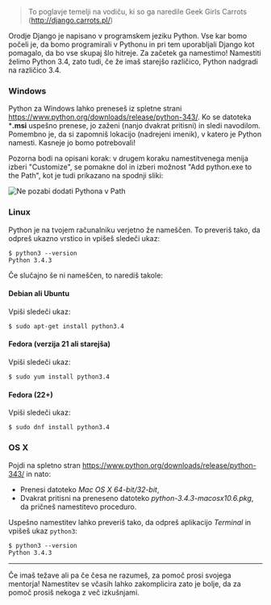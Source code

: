 > To poglavje temelji na vodiču, ki so ga naredile Geek Girls Carrots (http://django.carrots.pl/)

Orodje Django je napisano v programskem jeziku Python. Vse kar bomo počeli je, da bomo programirali v Pythonu in pri tem uporabljali Django kot pomagalo, da bo vse skupaj šlo hitreje. Za začetek ga namestimo! Namestiti želimo Python 3.4, zato tudi, če že imaš starejšo različico, Python nadgradi na različico 3.4.

### Windows

Python za Windows lahko preneseš iz spletne strani https://www.python.org/downloads/release/python-343/. Ko se datoteka ***.msi** uspešno prenese, jo zaženi (nanjo dvakrat pritisni) in sledi navodilom. Pomembno je, da si zapomniš lokacijo (nadrejeni imenik), v katero je Python namesti. Kasneje jo bomo potrebovali!

Pozorna bodi na opisani korak: v drugem koraku namestitvenega menija izberi "Customize", se pomakne dol in izberi možnost "Add python.exe to the Path", kot je tudi prikazano na spodnji sliki:

![Ne pozabi dodati Pythona v Path](../python_installation/images/add_python_to_windows_path.png)

### Linux

Python je na tvojem računalniku verjetno že nameščen. To preveriš tako, da odpreš ukazno vrstico in vpišeš sledeči ukaz:

    $ python3 --version
    Python 3.4.3
    

Če slučajno še ni nameščen, to narediš takole:

#### Debian ali Ubuntu

Vpiši sledeči ukaz:

    $ sudo apt-get install python3.4
    

#### Fedora (verzija 21 ali starejša)

Vpiši sledeči ukaz:

    $ sudo yum install python3.4
    

#### Fedora (22+)

Vpiši sledeči ukaz:

    $ sudo dnf install python3.4
    

### OS X

Pojdi na spletno stran https://www.python.org/downloads/release/python-343/ in nato:

  * Prenesi datoteko *Mac OS X 64-bit/32-bit*,
  * Dvakrat pritisni na preneseno datoteko *python-3.4.3-macosx10.6.pkg*, da pričneš namestitevo proceduro.

Uspešno namestitev lahko preveriš tako, da odpreš aplikacijo *Terminal* in vpišeš ukaz `python3`:

    $ python3 --version
    Python 3.4.3
    

* * *

Če imaš težave ali pa če česa ne razumeš, za pomoč prosi svojega mentorja! Namestitev se včasih lahko zakomplicira zato je bolje, da za pomoč prosiš nekoga z več izkušnjami.